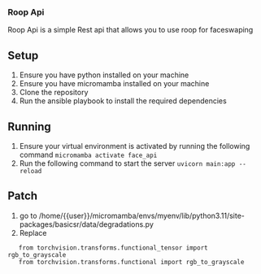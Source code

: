### Roop Api

Roop Api is a simple Rest api that allows you to use roop for faceswaping

## Setup

1.  Ensure you have python installed on your machine
2.  Ensure you have micromamba installed on your machine
3.  Clone the repository
4.  Run the ansible playbook to install the required dependencies

## Running

1. Ensure your virtual environment is activated by running the following command
   `micromamba activate face_api`
2. Run the following command to start the server
   `uvicorn main:app --reload`

## Patch

1. go to /home/{{user}}/micromamba/envs/myenv/lib/python3.11/site-packages/basicsr/data/degradations.py
2. Replace

```
   from torchvision.transforms.functional_tensor import rgb_to_grayscale
   from torchvision.transforms.functional import rgb_to_grayscale
```
